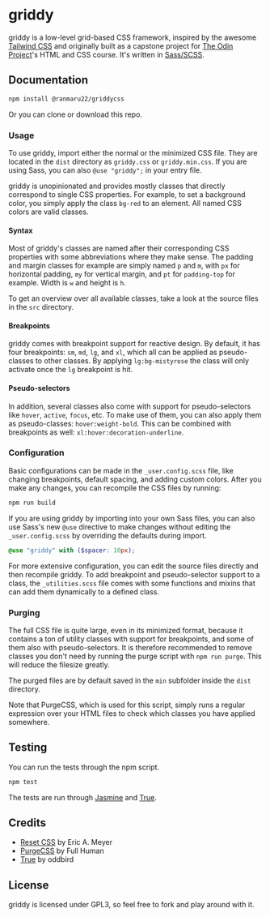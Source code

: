 # griddy

griddy is a low-level grid-based CSS framework, inspired by the awesome [Tailwind CSS](https://github.com/tailwindcss) and originally built as a capstone project for [The Odin Project](https://www.theodinproject.com/home)'s HTML and CSS course. It's written in [Sass/SCSS](https://sass-lang.com).

## Documentation

```sh
npm install @ranmaru22/griddycss
```

Or you can clone or download this repo.

### Usage

To use griddy, import either the normal or the minimized CSS file. They are located in the `dist` directory as `griddy.css` or `griddy.min.css`. If you are using Sass, you can also `@use "griddy";` in your entry file.

griddy is unopinionated and provides mostly classes that directly correspond to single CSS properties. For example, to set a background color, you simply apply the class `bg-red` to an element. All named CSS colors are valid classes.

#### Syntax

Most of griddy's classes are named after their corresponding CSS properties with some abbreviations where they make sense. The padding and margin classes for example are simply named `p` and `m`, with `px` for horizontal padding, `my` for vertical margin, and `pt` for `padding-top` for example. Width is `w` and height is `h`.

To get an overview over all available classes, take a look at the source files in the `src` directory.

#### Breakpoints

griddy comes with breakpoint support for reactive design. By default, it has four breakpoints: `sm`, `md`, `lg`, and `xl`, which all can be applied as pseudo-classes to other classes. By applying `lg:bg-mistyrose` the class will only activate once the `lg` breakpoint is hit.

#### Pseudo-selectors

In addition, several classes also come with support for pseudo-selectors like `hover`, `active`, `focus`, etc. To make use of them, you can also apply them as pseudo-classes: `hover:weight-bold`. This can be combined with breakpoints as well: `xl:hover:decoration-underline`.

### Configuration

Basic configurations can be made in the `_user.config.scss` file, like changing breakpoints, default spacing, and adding custom colors. After you make any changes, you can recompile the CSS files by running:

```sh
npm run build
```

If you are using griddy by importing into your own Sass files, you can also use Sass's new `@use` directive to make changes without editing the `_user.config.scss` by overriding the defaults during import.

```scss
@use "griddy" with ($spacer: 10px);
```

For more extensive configuration, you can edit the source files directly and then recompile griddy. To add breakpoint and pseudo-selector support to a class, the `_utilities.scss` file comes with some functions and mixins that can add them dynamically to a defined class.

### Purging

The full CSS file is quite large, even in its minimized format, because it contains a ton of utility classes with support for breakpoints, and some of them also with pseudo-selectors. It is therefore recommended to remove classes you don't need by running the purge script with `npm run purge`. This will reduce the filesize greatly.

The purged files are by default saved in the `min` subfolder inside the `dist` directory.

Note that PurgeCSS, which is used for this script, simply runs a regular expression over your HTML files to check which classes you have applied somewhere.

## Testing

You can run the tests through the npm script.

```sh
npm test
```

The tests are run through [Jasmine](https://jasmine.github.io) and [True](https://www.oddbird.net/true/).

## Credits

- [Reset CSS](https://meyerweb.com/eric/tools/css/reset/) by Eric A. Meyer
- [PurgeCSS](https://github.com/FullHuman/purgecss) by Full Human
- [True](https://github.com/oddbird/true) by oddbird

## License

griddy is licensed under GPL3, so feel free to fork and play around with it.
